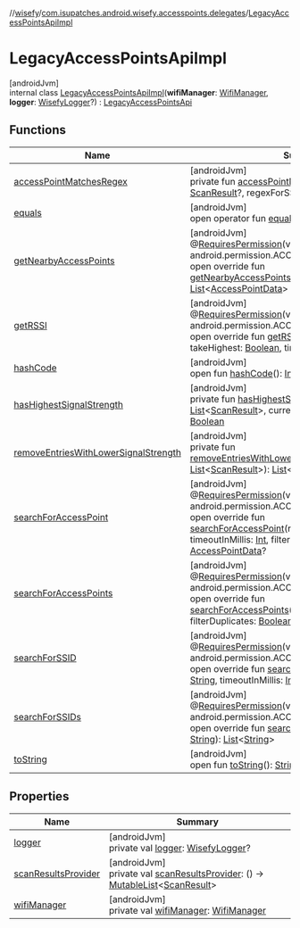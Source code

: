 //[wisefy](../../../index.md)/[com.isupatches.android.wisefy.accesspoints.delegates](../index.md)/[LegacyAccessPointsApiImpl](index.md)

# LegacyAccessPointsApiImpl

[androidJvm]\
internal class [LegacyAccessPointsApiImpl](index.md)(**wifiManager**: [WifiManager](https://developer.android.com/reference/kotlin/android/net/wifi/WifiManager.html), **logger**: [WisefyLogger](../../com.isupatches.android.wisefy.shared.logging/-wisefy-logger/index.md)?) : [LegacyAccessPointsApi](../-legacy-access-points-api/index.md)

## Functions

| Name | Summary |
|---|---|
| [accessPointMatchesRegex](access-point-matches-regex.md) | [androidJvm]<br>private fun [accessPointMatchesRegex](access-point-matches-regex.md)(accessPoint: [ScanResult](https://developer.android.com/reference/kotlin/android/net/wifi/ScanResult.html)?, regexForSSID: [String](https://kotlinlang.org/api/latest/jvm/stdlib/kotlin/-string/index.html)): [Boolean](https://kotlinlang.org/api/latest/jvm/stdlib/kotlin/-boolean/index.html) |
| [equals](../../com.isupatches.android.wisefy.wifi.delegates/-legacy-wifi-delegate/index.md#585090901%2FFunctions%2F1622544596) | [androidJvm]<br>open operator fun [equals](../../com.isupatches.android.wisefy.wifi.delegates/-legacy-wifi-delegate/index.md#585090901%2FFunctions%2F1622544596)(other: [Any](https://kotlinlang.org/api/latest/jvm/stdlib/kotlin/-any/index.html)?): [Boolean](https://kotlinlang.org/api/latest/jvm/stdlib/kotlin/-boolean/index.html) |
| [getNearbyAccessPoints](get-nearby-access-points.md) | [androidJvm]<br>@[RequiresPermission](https://developer.android.com/reference/kotlin/androidx/annotation/RequiresPermission.html)(value = android.permission.ACCESS_FINE_LOCATION)<br>open override fun [getNearbyAccessPoints](get-nearby-access-points.md)(filterDuplicates: [Boolean](https://kotlinlang.org/api/latest/jvm/stdlib/kotlin/-boolean/index.html)): [List](https://kotlinlang.org/api/latest/jvm/stdlib/kotlin.collections/-list/index.html)<[AccessPointData](../../com.isupatches.android.wisefy.accesspoints.entities/-access-point-data/index.md)> |
| [getRSSI](get-r-s-s-i.md) | [androidJvm]<br>@[RequiresPermission](https://developer.android.com/reference/kotlin/androidx/annotation/RequiresPermission.html)(value = android.permission.ACCESS_FINE_LOCATION)<br>open override fun [getRSSI](get-r-s-s-i.md)(regexForSSID: [String](https://kotlinlang.org/api/latest/jvm/stdlib/kotlin/-string/index.html), takeHighest: [Boolean](https://kotlinlang.org/api/latest/jvm/stdlib/kotlin/-boolean/index.html), timeoutInMillis: [Int](https://kotlinlang.org/api/latest/jvm/stdlib/kotlin/-int/index.html)): [Int](https://kotlinlang.org/api/latest/jvm/stdlib/kotlin/-int/index.html)? |
| [hashCode](../../com.isupatches.android.wisefy.wifi.delegates/-legacy-wifi-delegate/index.md#1794629105%2FFunctions%2F1622544596) | [androidJvm]<br>open fun [hashCode](../../com.isupatches.android.wisefy.wifi.delegates/-legacy-wifi-delegate/index.md#1794629105%2FFunctions%2F1622544596)(): [Int](https://kotlinlang.org/api/latest/jvm/stdlib/kotlin/-int/index.html) |
| [hasHighestSignalStrength](has-highest-signal-strength.md) | [androidJvm]<br>private fun [hasHighestSignalStrength](has-highest-signal-strength.md)(accessPoints: [List](https://kotlinlang.org/api/latest/jvm/stdlib/kotlin.collections/-list/index.html)<[ScanResult](https://developer.android.com/reference/kotlin/android/net/wifi/ScanResult.html)>, currentAccessPoint: [ScanResult](https://developer.android.com/reference/kotlin/android/net/wifi/ScanResult.html)): [Boolean](https://kotlinlang.org/api/latest/jvm/stdlib/kotlin/-boolean/index.html) |
| [removeEntriesWithLowerSignalStrength](remove-entries-with-lower-signal-strength.md) | [androidJvm]<br>private fun [removeEntriesWithLowerSignalStrength](remove-entries-with-lower-signal-strength.md)(accessPoints: [List](https://kotlinlang.org/api/latest/jvm/stdlib/kotlin.collections/-list/index.html)<[ScanResult](https://developer.android.com/reference/kotlin/android/net/wifi/ScanResult.html)>): [List](https://kotlinlang.org/api/latest/jvm/stdlib/kotlin.collections/-list/index.html)<[AccessPointData](../../com.isupatches.android.wisefy.accesspoints.entities/-access-point-data/index.md)> |
| [searchForAccessPoint](search-for-access-point.md) | [androidJvm]<br>@[RequiresPermission](https://developer.android.com/reference/kotlin/androidx/annotation/RequiresPermission.html)(value = android.permission.ACCESS_FINE_LOCATION)<br>open override fun [searchForAccessPoint](search-for-access-point.md)(regexForSSID: [String](https://kotlinlang.org/api/latest/jvm/stdlib/kotlin/-string/index.html), timeoutInMillis: [Int](https://kotlinlang.org/api/latest/jvm/stdlib/kotlin/-int/index.html), filterDuplicates: [Boolean](https://kotlinlang.org/api/latest/jvm/stdlib/kotlin/-boolean/index.html)): [AccessPointData](../../com.isupatches.android.wisefy.accesspoints.entities/-access-point-data/index.md)? |
| [searchForAccessPoints](search-for-access-points.md) | [androidJvm]<br>@[RequiresPermission](https://developer.android.com/reference/kotlin/androidx/annotation/RequiresPermission.html)(value = android.permission.ACCESS_FINE_LOCATION)<br>open override fun [searchForAccessPoints](search-for-access-points.md)(regexForSSID: [String](https://kotlinlang.org/api/latest/jvm/stdlib/kotlin/-string/index.html), filterDuplicates: [Boolean](https://kotlinlang.org/api/latest/jvm/stdlib/kotlin/-boolean/index.html)): [List](https://kotlinlang.org/api/latest/jvm/stdlib/kotlin.collections/-list/index.html)<[AccessPointData](../../com.isupatches.android.wisefy.accesspoints.entities/-access-point-data/index.md)> |
| [searchForSSID](search-for-s-s-i-d.md) | [androidJvm]<br>@[RequiresPermission](https://developer.android.com/reference/kotlin/androidx/annotation/RequiresPermission.html)(value = android.permission.ACCESS_FINE_LOCATION)<br>open override fun [searchForSSID](search-for-s-s-i-d.md)(regexForSSID: [String](https://kotlinlang.org/api/latest/jvm/stdlib/kotlin/-string/index.html), timeoutInMillis: [Int](https://kotlinlang.org/api/latest/jvm/stdlib/kotlin/-int/index.html)): [String](https://kotlinlang.org/api/latest/jvm/stdlib/kotlin/-string/index.html)? |
| [searchForSSIDs](search-for-s-s-i-ds.md) | [androidJvm]<br>@[RequiresPermission](https://developer.android.com/reference/kotlin/androidx/annotation/RequiresPermission.html)(value = android.permission.ACCESS_FINE_LOCATION)<br>open override fun [searchForSSIDs](search-for-s-s-i-ds.md)(regexForSSID: [String](https://kotlinlang.org/api/latest/jvm/stdlib/kotlin/-string/index.html)): [List](https://kotlinlang.org/api/latest/jvm/stdlib/kotlin.collections/-list/index.html)<[String](https://kotlinlang.org/api/latest/jvm/stdlib/kotlin/-string/index.html)> |
| [toString](../../com.isupatches.android.wisefy.wifi.delegates/-legacy-wifi-delegate/index.md#1616463040%2FFunctions%2F1622544596) | [androidJvm]<br>open fun [toString](../../com.isupatches.android.wisefy.wifi.delegates/-legacy-wifi-delegate/index.md#1616463040%2FFunctions%2F1622544596)(): [String](https://kotlinlang.org/api/latest/jvm/stdlib/kotlin/-string/index.html) |

## Properties

| Name | Summary |
|---|---|
| [logger](logger.md) | [androidJvm]<br>private val [logger](logger.md): [WisefyLogger](../../com.isupatches.android.wisefy.shared.logging/-wisefy-logger/index.md)? |
| [scanResultsProvider](scan-results-provider.md) | [androidJvm]<br>private val [scanResultsProvider](scan-results-provider.md): () -> [MutableList](https://kotlinlang.org/api/latest/jvm/stdlib/kotlin.collections/-mutable-list/index.html)<[ScanResult](https://developer.android.com/reference/kotlin/android/net/wifi/ScanResult.html)> |
| [wifiManager](wifi-manager.md) | [androidJvm]<br>private val [wifiManager](wifi-manager.md): [WifiManager](https://developer.android.com/reference/kotlin/android/net/wifi/WifiManager.html) |

